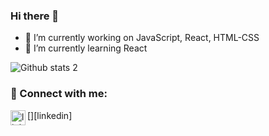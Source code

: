 ### Hi there 👋

- 🔭 I’m currently working on JavaScript, React, HTML-CSS
- 🌱 I’m currently learning React

![Github stats 2](https://github-readme-stats.vercel.app/api?username=ozanbalcii&show_icons=true&theme=radical)

### 📩 Connect with me:

[<img align="left" alt="linkedin"  width="24px" src="https://www.linkedin.com/in/ozanbalci98/" />][linkedin]




